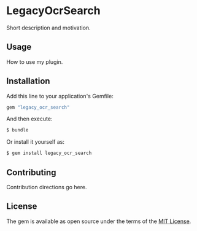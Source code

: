# LegacyOcrSearch
Short description and motivation.

## Usage
How to use my plugin.

## Installation
Add this line to your application's Gemfile:

```ruby
gem "legacy_ocr_search"
```

And then execute:
```bash
$ bundle
```

Or install it yourself as:
```bash
$ gem install legacy_ocr_search
```

## Contributing
Contribution directions go here.

## License
The gem is available as open source under the terms of the [MIT License](https://opensource.org/licenses/MIT).
